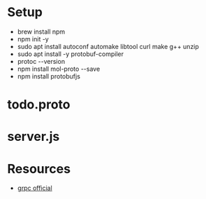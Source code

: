 
# Setup
- brew install npm
- npm init -y
- sudo apt install autoconf automake libtool curl make g++ unzip
- sudo apt install -y protobuf-compiler
- protoc --version
- npm install mol-proto --save
- npm install protobufjs


# todo.proto

# server.js


# Resources
- [grpc official]()
